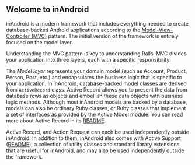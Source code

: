 ## Welcome to inAndroid

inAndroid is a modern framework that includes everything needed to create database-backed Android
applications according to the
[Model-View-Controller (MVC)](http://en.wikipedia.org/wiki/Model%E2%80%93view%E2%80%93controller)
pattern. The initial version of the framework is entirely focused on the model layer.

Understanding the MVC pattern is key to understanding Rails. MVC divides your application into three
layers, each with a specific responsibility.

The _Model layer_ represents your domain model (such as Account, Product, Person, Post, etc.) and
encapsulates the business logic that is specific to your application. In inAndroid, database-backed
model classes are derived from `ActiveRecord` class. Active Record allows you to present the data
from database rows as objects and embellish these data objects with business logic methods. Although
most inAndroid models are backed by a database, models can also be ordinary Ruby classes, or Ruby
classes that implement a set of interfaces as provided by the Active Model module. You can read more
about Active Record in its [README](active-record/README.md).

Active Record, and Action Request can each be used independently outside inAndroid. In addition to
them, inAndroid also comes with Active Support ([README](active-support/README.md)), a collection of
utility classes and standard library extensions that are useful for inAndroid, and may also be used
independently outside the framework.
